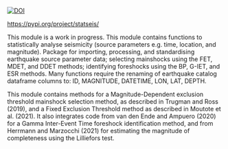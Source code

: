 [![DOI](https://zenodo.org/badge/807570243.svg)](https://doi.org/10.5281/zenodo.14051948)

https://pypi.org/project/statseis/  

This module is a work in progress.
This module contains functions to statistically analyse seismicity (source parameters e.g. time, location, and magnitude).
Package for importing, processing, and standardising earthquake source parameter data;
selecting mainshocks using the FET, MDET, and DDET methods;
identifying foreshocks using the BP, G-IET, and ESR methods.
Many functions require the renaming of earthquake catalog dataframe columns to: ID, MAGNITUDE, DATETIME, LON, LAT, DEPTH.

This module contains methods for a Magnitude-Dependent exclusion threshold mainshock selection method, as described in Trugman and Ross (2019), and a Fixed Exclusion Threshold method as described in Moutote et al. (2021). It also integrates code from van den Ende and Ampuero (2020) for a Gamma Inter-Event Time foreshock identification method, and from Herrmann and Marzocchi (2021) for estimating the magnitude of completeness using the Lilliefors test.
